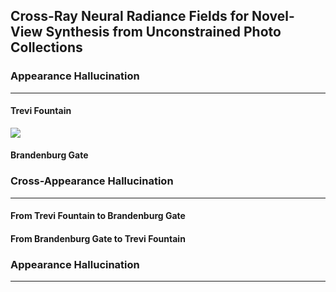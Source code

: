 ## Cross-Ray Neural Radiance Fields for Novel-View Synthesis from Unconstrained Photo Collections

### Appearance Hallucination

---

#### Trevi Fountain

[![](https://res.cloudinary.com/marcomontalbano/image/upload/v1689654478/video_to_markdown/images/youtube--H2GcYWkLT4Q-c05b58ac6eb4c4700831b2b3070cd403.jpg)](https://youtu.be/H2GcYWkLT4Q "")

#### Brandenburg Gate



### Cross-Appearance Hallucination

---
#### From Trevi Fountain to Brandenburg Gate



#### From Brandenburg Gate to Trevi Fountain



### Appearance Hallucination
---
